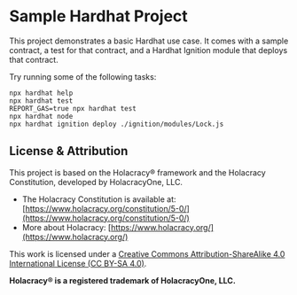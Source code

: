 # Sample Hardhat Project

This project demonstrates a basic Hardhat use case. It comes with a sample contract, a test for that contract, and a Hardhat Ignition module that deploys that contract.

Try running some of the following tasks:

```shell
npx hardhat help
npx hardhat test
REPORT_GAS=true npx hardhat test
npx hardhat node
npx hardhat ignition deploy ./ignition/modules/Lock.js
```

## License & Attribution

This project is based on the Holacracy® framework and the Holacracy Constitution, developed by HolacracyOne, LLC.

- The Holacracy Constitution is available at: [https://www.holacracy.org/constitution/5-0/](https://www.holacracy.org/constitution/5-0/)
- More about Holacracy: [https://www.holacracy.org/](https://www.holacracy.org/)

This work is licensed under a [Creative Commons Attribution-ShareAlike 4.0 International License (CC BY-SA 4.0)](https://creativecommons.org/licenses/by-sa/4.0/).

**Holacracy® is a registered trademark of HolacracyOne, LLC.**

